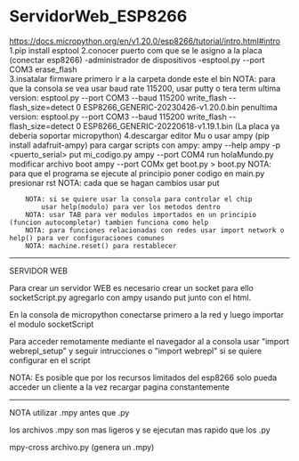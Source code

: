 # ServidorWeb_ESP8266
https://docs.micropython.org/en/v1.20.0/esp8266/tutorial/intro.html#intro
1.pip install esptool
2.conocer puerto com que se le asigno a la placa (conectar esp8266)
	-administrador de dispositivos
	-esptool.py --port COM3 erase_flash  
3.insatalar firmware primero ir a la carpeta donde este el bin
	NOTA: para que la consola se vea  usar baud rate 115200, usar putty o tera term
	ultima version:
	esptool.py --port COM3 --baud 115200  write_flash --flash_size=detect 0 ESP8266_GENERIC-20230426-v1.20.0.bin
	penultima version:
	esptool.py --port COM3 --baud 115200  write_flash --flash_size=detect 0 ESP8266_GENERIC-20220618-v1.19.1.bin
(La placa ya deberia soportar micropython)
4.descargar editor Mu o usar ampy (pip install adafruit-ampy) para cargar scripts
	con ampy:
		ampy --help
		ampy -p <puerto_serial> put mi_codigo.py
		ampy --port COM4 run holaMundo.py
	modificar archivo boot 
		ampy --port COMx get boot.py > boot.py 
		NOTA: para que el programa se ejecute al principio poner codigo en main.py
			presionar rst 
		NOTA: cada que se hagan cambios usar put

		NOTA: si se quiere usar la consola para controlar el chip 
			usar help(modulo) para ver los metodos dentro
		NOTA: usar TAB para ver modulos importados en un principio (funcion autocompletar) tambien funciona como help
		NOTA: para funciones relacionadas con redes usar import network o help() para ver configuraciones comunes
		NOTA: machine.reset() para restablecer	
----------------------------------------------------------------------------------------------------

SERVIDOR WEB

Para crear un servidor WEB es necesario crear un socket para ello socketScript.py 
agregarlo con ampy usando put junto con el html.

En la consola de micropython conectarse primero a la red y luego importar el modulo socketScript

Para acceder remotamente mediante el navegador  al a consola usar "import webrepl_setup" y seguir intrucciones o "import webrepl" si
se quiere configurar en el script 


NOTA: Es posible que por los recursos limitados del esp8266 solo pueda acceder un cliente a la vez
recargar pagina constantemente


-----------------------------------------------------------------------------------------------------
NOTA utilizar .mpy antes que .py 

los archivos .mpy son mas ligeros y se ejecutan mas rapido que los .py

mpy-cross archivo.py (genera un .mpy)
